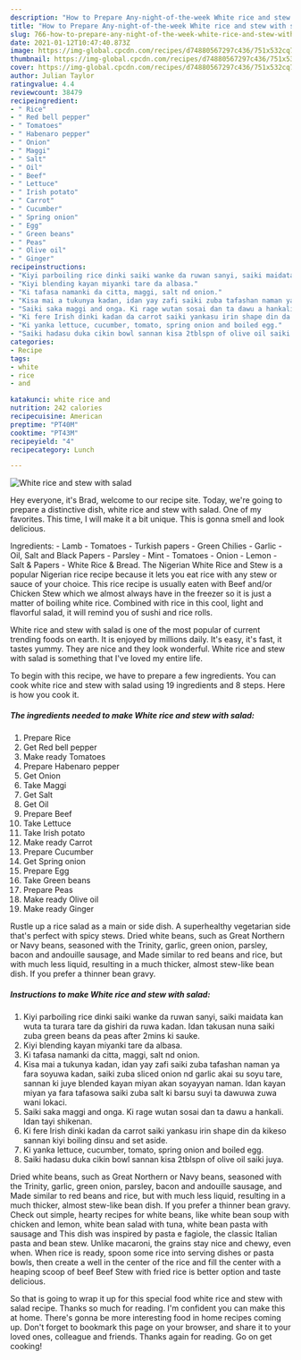 ```yaml
---
description: "How to Prepare Any-night-of-the-week White rice and stew with salad"
title: "How to Prepare Any-night-of-the-week White rice and stew with salad"
slug: 766-how-to-prepare-any-night-of-the-week-white-rice-and-stew-with-salad
date: 2021-01-12T10:47:40.873Z
image: https://img-global.cpcdn.com/recipes/d74880567297c436/751x532cq70/white-rice-and-stew-with-salad-recipe-main-photo.jpg
thumbnail: https://img-global.cpcdn.com/recipes/d74880567297c436/751x532cq70/white-rice-and-stew-with-salad-recipe-main-photo.jpg
cover: https://img-global.cpcdn.com/recipes/d74880567297c436/751x532cq70/white-rice-and-stew-with-salad-recipe-main-photo.jpg
author: Julian Taylor
ratingvalue: 4.4
reviewcount: 38479
recipeingredient:
- " Rice"
- " Red bell pepper"
- " Tomatoes"
- " Habenaro pepper"
- " Onion"
- " Maggi"
- " Salt"
- " Oil"
- " Beef"
- " Lettuce"
- " Irish potato"
- " Carrot"
- " Cucumber"
- " Spring onion"
- " Egg"
- " Green beans"
- " Peas"
- " Olive oil"
- " Ginger"
recipeinstructions:
- "Kiyi parboiling rice dinki saiki wanke da ruwan sanyi, saiki maidata kan wuta ta turara tare da gishiri da ruwa kadan. Idan takusan nuna saiki zuba green beans da peas after 2mins ki sauke."
- "Kiyi blending kayan miyanki tare da albasa."
- "Ki tafasa namanki da citta, maggi, salt nd onion."
- "Kisa mai a tukunya kadan, idan yay zafi saiki zuba tafashan naman ya fara soyuwa kadan, saiki zuba sliced onion nd garlic akai su soyu tare, sannan ki juye blended kayan miyan akan soyayyan naman. Idan kayan miyan ya fara tafasowa saiki zuba salt ki barsu suyi ta dawuwa zuwa wani lokaci."
- "Saiki saka maggi and onga. Ki rage wutan sosai dan ta dawu a hankali. Idan tayi shikenan."
- "Ki fere Irish dinki kadan da carrot saiki yankasu irin shape din da kikeso sannan kiyi boiling dinsu and set aside."
- "Ki yanka lettuce, cucumber, tomato, spring onion and boiled egg."
- "Saiki hadasu duka cikin bowl sannan kisa 2tblspn of olive oil saiki juya."
categories:
- Recipe
tags:
- white
- rice
- and

katakunci: white rice and 
nutrition: 242 calories
recipecuisine: American
preptime: "PT40M"
cooktime: "PT43M"
recipeyield: "4"
recipecategory: Lunch

---
```



![White rice and stew with salad](https://img-global.cpcdn.com/recipes/d74880567297c436/751x532cq70/white-rice-and-stew-with-salad-recipe-main-photo.jpg)

Hey everyone, it's Brad, welcome to our recipe site. Today, we're going to prepare a distinctive dish, white rice and stew with salad. One of my favorites. This time, I will make it a bit unique. This is gonna smell and look delicious.

Ingredients: - Lamb - Tomatoes - Turkish papers - Green Chilies - Garlic - Oil, Salt and Black Papers - Parsley - Mint - Tomatoes - Onion - Lemon - Salt &amp; Papers - White Rice &amp; Bread. The Nigerian White Rice and Stew is a popular Nigerian rice recipe because it lets you eat rice with any stew or sauce of your choice. This rice recipe is usually eaten with Beef and/or Chicken Stew which we almost always have in the freezer so it is just a matter of boiling white rice. Combined with rice in this cool, light and flavorful salad, it will remind you of sushi and rice rolls.

White rice and stew with salad is one of the most popular of current trending foods on earth. It is enjoyed by millions daily. It's easy, it's fast, it tastes yummy. They are nice and they look wonderful. White rice and stew with salad is something that I've loved my entire life.


To begin with this recipe, we have to prepare a few ingredients. You can cook white rice and stew with salad using 19 ingredients and 8 steps. Here is how you cook it.

<!--inarticleads1-->

##### The ingredients needed to make White rice and stew with salad:

1. Prepare  Rice
1. Get  Red bell pepper
1. Make ready  Tomatoes
1. Prepare  Habenaro pepper
1. Get  Onion
1. Take  Maggi
1. Get  Salt
1. Get  Oil
1. Prepare  Beef
1. Take  Lettuce
1. Take  Irish potato
1. Make ready  Carrot
1. Prepare  Cucumber
1. Get  Spring onion
1. Prepare  Egg
1. Take  Green beans
1. Prepare  Peas
1. Make ready  Olive oil
1. Make ready  Ginger


Rustle up a rice salad as a main or side dish. A superhealthy vegetarian side that&#39;s perfect with spicy stews. Dried white beans, such as Great Northern or Navy beans, seasoned with the Trinity, garlic, green onion, parsley, bacon and andouille sausage, and Made similar to red beans and rice, but with much less liquid, resulting in a much thicker, almost stew-like bean dish. If you prefer a thinner bean gravy. 

<!--inarticleads2-->

##### Instructions to make White rice and stew with salad:

1. Kiyi parboiling rice dinki saiki wanke da ruwan sanyi, saiki maidata kan wuta ta turara tare da gishiri da ruwa kadan. Idan takusan nuna saiki zuba green beans da peas after 2mins ki sauke.
1. Kiyi blending kayan miyanki tare da albasa.
1. Ki tafasa namanki da citta, maggi, salt nd onion.
1. Kisa mai a tukunya kadan, idan yay zafi saiki zuba tafashan naman ya fara soyuwa kadan, saiki zuba sliced onion nd garlic akai su soyu tare, sannan ki juye blended kayan miyan akan soyayyan naman. Idan kayan miyan ya fara tafasowa saiki zuba salt ki barsu suyi ta dawuwa zuwa wani lokaci.
1. Saiki saka maggi and onga. Ki rage wutan sosai dan ta dawu a hankali. Idan tayi shikenan.
1. Ki fere Irish dinki kadan da carrot saiki yankasu irin shape din da kikeso sannan kiyi boiling dinsu and set aside.
1. Ki yanka lettuce, cucumber, tomato, spring onion and boiled egg.
1. Saiki hadasu duka cikin bowl sannan kisa 2tblspn of olive oil saiki juya.


Dried white beans, such as Great Northern or Navy beans, seasoned with the Trinity, garlic, green onion, parsley, bacon and andouille sausage, and Made similar to red beans and rice, but with much less liquid, resulting in a much thicker, almost stew-like bean dish. If you prefer a thinner bean gravy. Check out simple, hearty recipes for white beans, like white bean soup with chicken and lemon, white bean salad with tuna, white bean pasta with sausage and This dish was inspired by pasta e fagiole, the classic Italian pasta and bean stew. Unlike macaroni, the grains stay nice and chewy, even when. When rice is ready, spoon some rice into serving dishes or pasta bowls, then create a well in the center of the rice and fill the center with a heaping scoop of beef Beef Stew with fried rice is better option and taste delicious. 

So that is going to wrap it up for this special food white rice and stew with salad recipe. Thanks so much for reading. I'm confident you can make this at home. There's gonna be more interesting food in home recipes coming up. Don't forget to bookmark this page on your browser, and share it to your loved ones, colleague and friends. Thanks again for reading. Go on get cooking!
